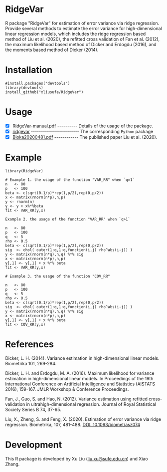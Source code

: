 # RidgeVar
R package "RidgeVar" for estimation of error variance via ridge regression. Provide several methods to estimate the error variance for high-dimensional linear regression models, which includes the ridge regression based method of Liu et al. (2020), the refitted cross validation of Fan et al. (2012), the maximum likelihood based method of Dicker and Erdogdu (2016), and the moments based method of Dicker (2014).

# Installation

    #install.packages("devtools")
    library(devtools)
    install_github("xliusufe/RidgeVar")

# Usage

   - [x] [RidgeVar-manual.pdf](https://github.com/xliusufe/RidgeVar/blob/master/inst/RidgeVar-manual.pdf) ---------- Details of the usage of the package.
   - [x] [ridgevar](https://github.com/xliusufe/RidgeVarpy) ------------------------ The corresponding `Python` package
   - [x] [Bioka20200481.pdf](https://github.com/xliusufe/RidgeVar/blob/master/inst/Bioka20200481.pdf) ------------ The published paper Liu et al. (2020).   
# Example
    library(RidgeVar)

    # Example 1. the usage of the function "VAR_RR" when `q=1`   
    n   <- 80
    p   <- 100
    beta <- c(sqrt(0.1/p)*rep(1,p/2),rep(0,p/2))
    x <- matrix(rnorm(n*p),n,p)
    y <- rnorm(n)
    y <- y + x%*%beta
    fit <- VAR_RR(y,x)

    Example 2. the usage of the function "VAR_RR" when `q>1`

    n   <- 80
    p   <- 100
    q   <- 5
    rho <- 0.5
    beta <- c(sqrt(0.1/p)*rep(1,p/2),rep(0,p/2))
    sig  <- chol( outer(1:q,1:q,function(i,j) rho^abs(i-j)) )
    y <- matrix(rnorm(n*q),n,q) %*% sig
    x <- matrix(rnorm(n*p),n,p)
    y[,1] <- y[,1] + x %*% beta
    fit <- VAR_RR(y,x)

    # Example 3. the usage of the function "COV_RR"
    
    n   <- 80
    p   <- 100
    q   <- 5
    rho <- 0.5
    beta <- c(sqrt(0.1/p)*rep(1,p/2),rep(0,p/2))
    sig  <- chol( outer(1:q,1:q,function(i,j) rho^abs(i-j)) )
    y <- matrix(rnorm(n*q),n,q) %*% sig
    x <- matrix(rnorm(n*p),n,p)
    y[,1] <- y[,1] + x %*% beta
    fit <- COV_RR(y,x)

    
# References
Dicker, L. H. (2014). Variance estimation in high-dimensional linear models.  Biometrika 101, 269-284.

Dicker, L. H. and Erdogdu, M. A. (2016). Maximum likelihood for variance estimation in high-dimensional linear models. In  Proceedings     of the 19th International Conference on Artificial Intelligence and Statistics (AISTATS 2016), 159-167. JMLR Workshop & Conference  Proceedings.

Fan, J., Guo, S. and Hao, N. (2012). Variance estimation using refitted cross-validation in ultrahigh-dimensional regression. Journal of Royal Statistical Society Series B 74, 37-65.

Liu, X., Zheng, S. and Feng, X. (2020). Estimation of error variance via ridge regression. Biometrika, 107, 481-488. [DOI: 10.1093/biomet/asz074](DOI:10.1093/biomet/asz074)

# Development
This R package is developed by Xu Liu (liu.xu@sufe.edu.cn) and Xiao Zhang.
